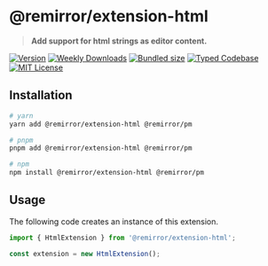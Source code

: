 # @remirror/extension-html

> **Add support for html strings as editor content.**

[![Version][version]][npm] [![Weekly Downloads][downloads-badge]][npm] [![Bundled size][size-badge]][size] [![Typed Codebase][typescript]](#) [![MIT License][license]](#)

[version]: https://flat.badgen.net/npm/v/@remirror/extension-html/next
[npm]: https://npmjs.com/package/@remirror/extension-html/v/next
[license]: https://flat.badgen.net/badge/license/MIT/purple
[size]: https://bundlephobia.com/result?p=@remirror/extension-html
[size-badge]: https://flat.badgen.net/bundlephobia/minzip/@remirror/extension-html
[typescript]: https://flat.badgen.net/badge/icon/TypeScript?icon=typescript&label
[downloads-badge]: https://badgen.net/npm/dw/@remirror/extension-html/red?icon=npm

## Installation

```bash
# yarn
yarn add @remirror/extension-html @remirror/pm

# pnpm
pnpm add @remirror/extension-html @remirror/pm

# npm
npm install @remirror/extension-html @remirror/pm
```

## Usage

The following code creates an instance of this extension.

```ts
import { HtmlExtension } from '@remirror/extension-html';

const extension = new HtmlExtension();
```
